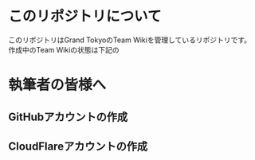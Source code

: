# このリポジトリについて
このリポジトリはGrand TokyoのTeam Wikiを管理しているリポジトリです。
作成中のTeam Wikiの状態は下記の

# 執筆者の皆様へ
## GitHubアカウントの作成

## CloudFlareアカウントの作成